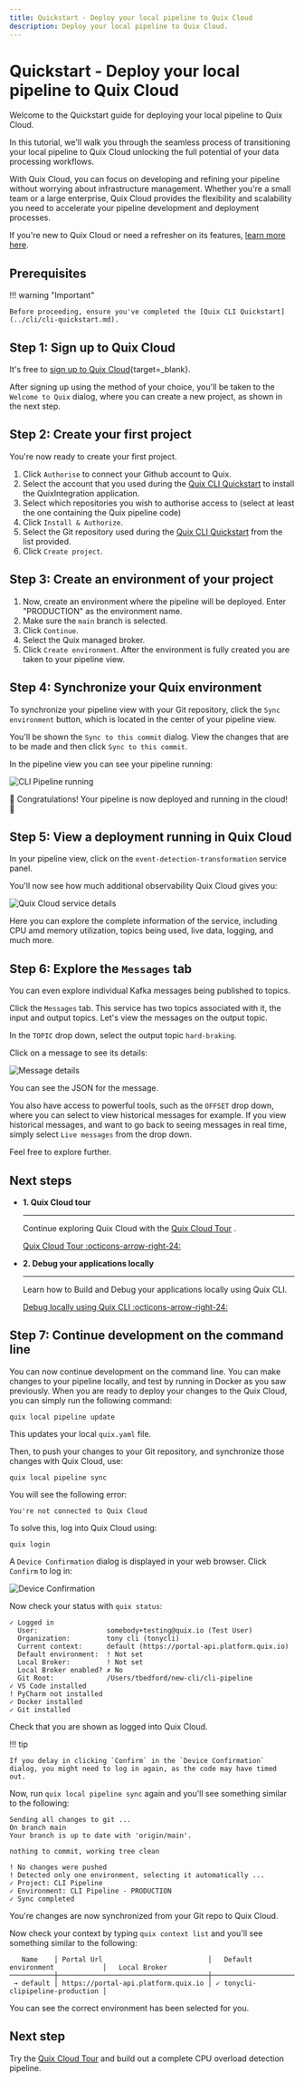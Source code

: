 ```yaml
---
title: Quickstart - Deploy your local pipeline to Quix Cloud
description: Deploy your local pipeline to Quix Cloud.
---
```


# Quickstart - Deploy your local pipeline to Quix Cloud

Welcome to the Quickstart guide for deploying your local pipeline to Quix Cloud. 

In this tutorial, we'll walk you through the seamless process of transitioning your local pipeline to Quix Cloud unlocking the full potential of your data processing workflows.

With Quix Cloud, you can focus on developing and refining your pipeline without worrying about infrastructure management. Whether you're a small team or a large enterprise, Quix Cloud provides the flexibility and scalability you need to accelerate your pipeline development and deployment processes.

If you're new to Quix Cloud or need a refresher on its features, [learn more here](../quix-cloud/why-quix-cloud.md).

## Prerequisites

!!! warning "Important"

    Before proceeding, ensure you've completed the [Quix CLI Quickstart](../cli/cli-quickstart.md).

## Step 1: Sign up to Quix Cloud

It's free to [sign up to Quix Cloud](https://portal.platform.quix.io/self-sign-up){target=_blank}.

After signing up using the method of your choice, you'll be taken to the `Welcome to Quix` dialog, where you can create a new project, as shown in the next step.

## Step 2: Create your first project

You're now ready to create your first project. 

1. Click `Authorise` to connect your Github account to Quix.
2. Select the account that you used during the [Quix CLI Quickstart](../cli/cli-quickstart.md) to install the QuixIntegration application.
3. Select which repositories you wish to authorise access to (select at least the one containing the Quix pipeline code)
4. Click `Install & Authorize`.
5. Select the Git repository used during the [Quix CLI Quickstart](../cli/cli-quickstart.md) from the list provided.
6. Click `Create project`.

## Step 3: Create an environment of your project

1. Now, create an environment where the pipeline will be deployed. Enter "PRODUCTION" as the environment name.
2. Make sure the `main` branch is selected.
3. Click `Continue`.
4. Select the Quix managed broker.
5. Click `Create environment`. After the environment is fully created you are taken to your pipeline view.

## Step 4: Synchronize your Quix environment 

To synchronize your pipeline view with your Git repository, click the `Sync environment` button, which is located in the center of your pipeline view.

You'll be shown the `Sync to this commit` dialog. View the changes that are to be made and then click `Sync to this commit`.

In the pipeline view you can see your pipeline running:

![CLI Pipeline running](../images/cli/pipeline-quix-cloud.png)

🎉 Congratulations! Your pipeline is now deployed and running in the cloud! 🎉

## Step 5: View a deployment running in Quix Cloud

In your pipeline view, click on the `event-detection-transformation` service panel.

You'll now see how much additional observability Quix Cloud gives you:

![Quix Cloud service details](../images/cli/event-detection-transform-quix-cloud.png)

Here you can explore the complete information of the service, including CPU amd memory utilization, topics being used, live data, logging, and much more. 

## Step 6: Explore the `Messages` tab

You can even explore individual Kafka messages being published to topics.

Click the `Messages` tab. This service has two topics associated with it, the input and output topics. Let's view the messages on the output topic.

In the `TOPIC` drop down, select the output topic `hard-braking`.

Click on a message to see its details:

![Message details](../images/cli/message-details.png)

You can see the JSON for the message.

You also have access to powerful tools, such as the `OFFSET` drop down, where you can select to view historical messages for example. If you view historical messages, and want to go back to seeing messages in real time, simply select `Live messages` from the drop down.

Feel free to explore further.

## Next steps


<div class="grid cards" markdown>

- __1. Quix Cloud tour__

    ---

    Continue exploring Quix Cloud with the [Quix Cloud Tour](./create/overview.md) .

    [Quix Cloud Tour :octicons-arrow-right-24:](./quixtour/overview.md)

- __2. Debug your applications locally__

    ---

    Learn how to Build and Debug your applications locally using Quix CLI.

    [Debug locally using Quix CLI :octicons-arrow-right-24:](../cli/tutorials/overview.md)

</div>







## Step 7: Continue development on the command line

You can now continue development on the command line. You can make changes to your pipeline locally, and test by running in Docker as you saw previously. When you are ready to deploy your changes to the Quix Cloud, you can simply run the following command:

```
quix local pipeline update
```

This updates your local `quix.yaml` file.

Then, to push your changes to your Git repository, and synchronize those changes with Quix Cloud, use:

```
quix local pipeline sync
```

You will see the following error:

```
You're not connected to Quix Cloud
```

To solve this, log into Quix Cloud using:

```
quix login
```

A `Device Confirmation` dialog is displayed in your web browser. Click `Confirm` to log in:

![Device Confirmation](../images/cli/device-confirmation.png)

Now check your status with `quix status`:

```
✓ Logged in
  User:                 somebody+testing@quix.io (Test User)
  Organization:         tony cli (tonycli)
  Current context:      default (https://portal-api.platform.quix.io)
  Default environment:  ! Not set
  Local Broker:         ! Not set
  Local Broker enabled? ✗ No
  Git Root:             /Users/tbedford/new-cli/cli-pipeline
✓ VS Code installed
! PyCharm not installed
✓ Docker installed
✓ Git installed
```

Check that you are shown as logged into Quix Cloud.

!!! tip

    If you delay in clicking `Confirm` in the `Device Confirmation` dialog, you might need to log in again, as the code may have timed out.

Now, run `quix local pipeline sync` again and you'll see something similar to the following:

```
Sending all changes to git ...
On branch main
Your branch is up to date with 'origin/main'.

nothing to commit, working tree clean

! No changes were pushed
! Detected only one environment, selecting it automatically ...
✓ Project: CLI Pipeline
✓ Environment: CLI Pipeline - PRODUCTION
✓ Sync completed
```

You're changes are now synchronized from your Git repo to Quix Cloud. 

Now check your context by typing `quix context list` and you'll see something similar to the following:

```
   Name    │ Portal Url                          │   Default environment            │   Local Broker  
───────────┼─────────────────────────────────────┼──────────────────────────────────┼──────────────── 
 → default │ https://portal-api.platform.quix.io │ ✓ tonycli-clipipeline-production │                 
```

You can see the correct environment has been selected for you.

## Next step

Try the [Quix Cloud Tour](./quixtour/overview.md) and build out a complete CPU overload detection pipeline.
